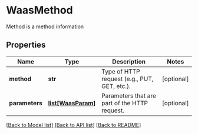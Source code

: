 # WaasMethod

Method is a method information

## Properties
Name | Type | Description | Notes
------------ | ------------- | ------------- | -------------
**method** | **str** | Type of HTTP request (e.g., PUT, GET, etc.).  | [optional] 
**parameters** | [**list[WaasParam]**](WaasParam.md) | Parameters that are part of the HTTP request.  | [optional] 

[[Back to Model list]](../README.md#documentation-for-models) [[Back to API list]](../README.md#documentation-for-api-endpoints) [[Back to README]](../README.md)


